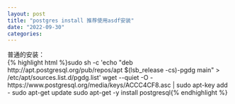 ```yaml
---
layout: post
title: "postgres install 推荐使用asdf安装"
date: "2022-09-30"
categories: 
---
```

<div>普通的安装：</div>
{% highlight html %}sudo sh -c &#39;echo &quot;deb http://apt.postgresql.org/pub/repos/apt $(lsb_release -cs)-pgdg main&quot; &gt; /etc/apt/sources.list.d/pgdg.list&#39;
wget --quiet -O - https://www.postgresql.org/media/keys/ACCC4CF8.asc | sudo apt-key add -
sudo apt-get update
sudo apt-get -y install postgresql{% endhighlight %}

